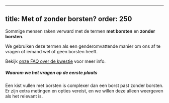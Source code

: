 ***

title: Met of zonder borsten?
order: 250
----------

Sommige mensen raken verward met de termen **met borsten** en **zonder borsten**.

We gebruiken deze termen als een genderomvattende manier om ons af te vragen of iemand wel of geen borsten heeft.

<Tip>

Bekijk [onze FAQ over de kwestie](/docs/faq/borsten/) voor meer info.

</Tip>

<Note>

##### Waarom we het vragen op de eerste plaats

Een kist vullen met borsten is complexer dan een borst past zonder borsten.
Er zijn extra metingen en opties vereist, en we willen deze
alleen weergeven als het relevant is.

</Note>
